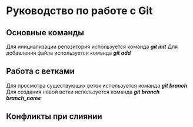 # Руководство по работе с Git

## Основные команды

Для инициализации репозитория используется команда __*git init*__
Для добавления файла используется команда __*git add*__

## Работа с ветками

Для просмотра существующих веток используется команда __*git branch*__
Для создания новой ветки используется команда __*git branch branch_name*__

## Конфликты при слиянии